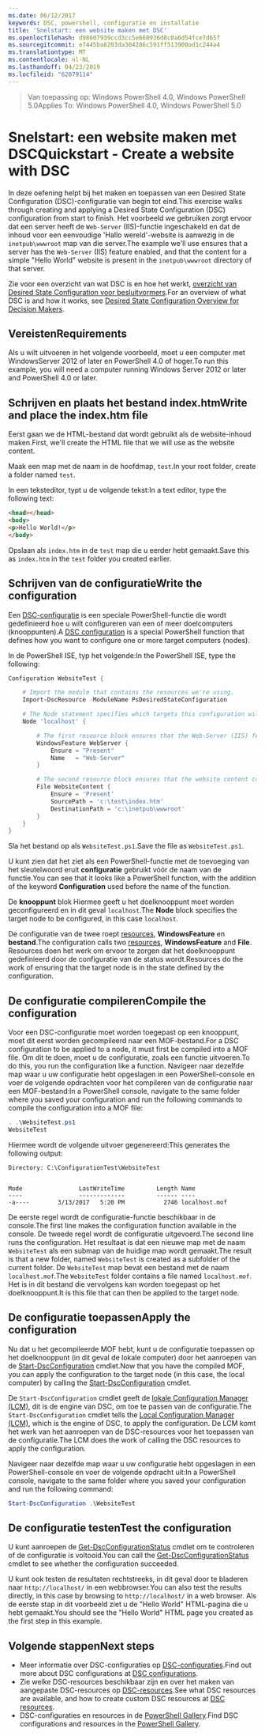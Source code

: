```yaml
---
ms.date: 06/12/2017
keywords: DSC, powershell, configuratie en installatie
title: 'Snelstart: een website maken met DSC'
ms.openlocfilehash: d98607939ccd3cc5e660936d8c0a6d54fce7d65f
ms.sourcegitcommit: e7445ba8203da304286c591ff513900ad1c244a4
ms.translationtype: MT
ms.contentlocale: nl-NL
ms.lasthandoff: 04/23/2019
ms.locfileid: "62079114"
---
```

> <span data-ttu-id="aba51-103">Van toepassing op: Windows PowerShell 4.0, Windows PowerShell 5.0</span><span class="sxs-lookup"><span data-stu-id="aba51-103">Applies To: Windows PowerShell 4.0, Windows PowerShell 5.0</span></span>

# <a name="quickstart---create-a-website-with-dsc"></a><span data-ttu-id="aba51-104">Snelstart: een website maken met DSC</span><span class="sxs-lookup"><span data-stu-id="aba51-104">Quickstart - Create a website with DSC</span></span>

<span data-ttu-id="aba51-105">In deze oefening helpt bij het maken en toepassen van een Desired State Configuration (DSC)-configuratie van begin tot eind.</span><span class="sxs-lookup"><span data-stu-id="aba51-105">This exercise walks through creating and applying a Desired State Configuration (DSC) configuration from start to finish.</span></span>
<span data-ttu-id="aba51-106">Het voorbeeld we gebruiken zorgt ervoor dat een server heeft de `Web-Server` (IIS)-functie ingeschakeld en dat de inhoud voor een eenvoudige 'Hallo wereld'-website is aanwezig in de `inetpub\wwwroot` map van die server.</span><span class="sxs-lookup"><span data-stu-id="aba51-106">The example we'll use ensures that a server has the `Web-Server` (IIS) feature enabled, and that the content for a simple "Hello World" website is present in the `inetpub\wwwroot` directory of that server.</span></span>

<span data-ttu-id="aba51-107">Zie voor een overzicht van wat DSC is en hoe het werkt, [overzicht van Desired State Configuration voor besluitvormers](../overview/decisionMaker.md).</span><span class="sxs-lookup"><span data-stu-id="aba51-107">For an overview of what DSC is and how it works, see [Desired State Configuration Overview for Decision Makers](../overview/decisionMaker.md).</span></span>

## <a name="requirements"></a><span data-ttu-id="aba51-108">Vereisten</span><span class="sxs-lookup"><span data-stu-id="aba51-108">Requirements</span></span>

<span data-ttu-id="aba51-109">Als u wilt uitvoeren in het volgende voorbeeld, moet u een computer met WindowsServer 2012 of later en PowerShell 4.0 of hoger.</span><span class="sxs-lookup"><span data-stu-id="aba51-109">To run this example, you will need a computer running Windows Server 2012 or later and PowerShell 4.0 or later.</span></span>

## <a name="write-and-place-the-indexhtm-file"></a><span data-ttu-id="aba51-110">Schrijven en plaats het bestand index.htm</span><span class="sxs-lookup"><span data-stu-id="aba51-110">Write and place the index.htm file</span></span>

<span data-ttu-id="aba51-111">Eerst gaan we de HTML-bestand dat wordt gebruikt als de website-inhoud maken.</span><span class="sxs-lookup"><span data-stu-id="aba51-111">First, we'll create the HTML file that we will use as the website content.</span></span>

<span data-ttu-id="aba51-112">Maak een map met de naam in de hoofdmap, `test`.</span><span class="sxs-lookup"><span data-stu-id="aba51-112">In your root folder, create a folder named `test`.</span></span>

<span data-ttu-id="aba51-113">In een teksteditor, typt u de volgende tekst:</span><span class="sxs-lookup"><span data-stu-id="aba51-113">In a text editor, type the following text:</span></span>

```html
<head></head>
<body>
<p>Hello World!</p>
</body>
```

<span data-ttu-id="aba51-114">Opslaan als `index.htm` in de `test` map die u eerder hebt gemaakt.</span><span class="sxs-lookup"><span data-stu-id="aba51-114">Save this as `index.htm` in the `test` folder you created earlier.</span></span>

## <a name="write-the-configuration"></a><span data-ttu-id="aba51-115">Schrijven van de configuratie</span><span class="sxs-lookup"><span data-stu-id="aba51-115">Write the configuration</span></span>

<span data-ttu-id="aba51-116">Een [DSC-configuratie](../configurations/configurations.md) is een speciale PowerShell-functie die wordt gedefinieerd hoe u wilt configureren van een of meer doelcomputers (knooppunten).</span><span class="sxs-lookup"><span data-stu-id="aba51-116">A [DSC configuration](../configurations/configurations.md) is a special PowerShell function that defines how you want to configure one or more target computers (nodes).</span></span>

<span data-ttu-id="aba51-117">In de PowerShell ISE, typ het volgende:</span><span class="sxs-lookup"><span data-stu-id="aba51-117">In the PowerShell ISE, type the following:</span></span>

```powershell
Configuration WebsiteTest {

    # Import the module that contains the resources we're using.
    Import-DscResource -ModuleName PsDesiredStateConfiguration

    # The Node statement specifies which targets this configuration will be applied to.
    Node 'localhost' {

        # The first resource block ensures that the Web-Server (IIS) feature is enabled.
        WindowsFeature WebServer {
            Ensure = "Present"
            Name   = "Web-Server"
        }

        # The second resource block ensures that the website content copied to the website root folder.
        File WebsiteContent {
            Ensure = 'Present'
            SourcePath = 'c:\test\index.htm'
            DestinationPath = 'c:\inetpub\wwwroot'
        }
    }
}
```

<span data-ttu-id="aba51-118">Sla het bestand op als `WebsiteTest.ps1`.</span><span class="sxs-lookup"><span data-stu-id="aba51-118">Save the file as `WebsiteTest.ps1`.</span></span>

<span data-ttu-id="aba51-119">U kunt zien dat het ziet als een PowerShell-functie met de toevoeging van het sleutelwoord eruit **configuratie** gebruikt vóór de naam van de functie.</span><span class="sxs-lookup"><span data-stu-id="aba51-119">You can see that it looks like a PowerShell function, with the addition of the keyword **Configuration** used before the name of the function.</span></span>

<span data-ttu-id="aba51-120">De **knooppunt** blok Hiermee geeft u het doelknooppunt moet worden geconfigureerd en in dit geval `localhost`.</span><span class="sxs-lookup"><span data-stu-id="aba51-120">The **Node** block specifies the target node to be configured, in this case `localhost`.</span></span>

<span data-ttu-id="aba51-121">De configuratie van de twee roept [resources](../resources/resources.md), **WindowsFeature** en **bestand**.</span><span class="sxs-lookup"><span data-stu-id="aba51-121">The configuration calls two [resources](../resources/resources.md), **WindowsFeature** and **File**.</span></span>
<span data-ttu-id="aba51-122">Resources doen het werk om ervoor te zorgen dat het doelknooppunt gedefinieerd door de configuratie van de status wordt.</span><span class="sxs-lookup"><span data-stu-id="aba51-122">Resources do the work of ensuring that the target node is in the state defined by the configuration.</span></span>

## <a name="compile-the-configuration"></a><span data-ttu-id="aba51-123">De configuratie compileren</span><span class="sxs-lookup"><span data-stu-id="aba51-123">Compile the configuration</span></span>

<span data-ttu-id="aba51-124">Voor een DSC-configuratie moet worden toegepast op een knooppunt, moet dit eerst worden gecompileerd naar een MOF-bestand.</span><span class="sxs-lookup"><span data-stu-id="aba51-124">For a DSC configuration to be applied to a node, it must first be compiled into a MOF file.</span></span>
<span data-ttu-id="aba51-125">Om dit te doen, moet u de configuratie, zoals een functie uitvoeren.</span><span class="sxs-lookup"><span data-stu-id="aba51-125">To do this, you run the configuration like a function.</span></span>
<span data-ttu-id="aba51-126">Navigeer naar dezelfde map waar u uw configuratie hebt opgeslagen in een PowerShell-console en voer de volgende opdrachten voor het compileren van de configuratie naar een MOF-bestand:</span><span class="sxs-lookup"><span data-stu-id="aba51-126">In a PowerShell console, navigate to the same folder where you saved your configuration and run the following commands to compile the configuration into a MOF file:</span></span>

```powershell
. .\WebsiteTest.ps1
WebsiteTest
```

<span data-ttu-id="aba51-127">Hiermee wordt de volgende uitvoer gegenereerd:</span><span class="sxs-lookup"><span data-stu-id="aba51-127">This generates the following output:</span></span>

```
Directory: C:\ConfigurationTest\WebsiteTest


Mode                LastWriteTime         Length Name
----                -------------         ------ ----
-a----        3/13/2017   5:20 PM           2746 localhost.mof
```

<span data-ttu-id="aba51-128">De eerste regel wordt de configuratie-functie beschikbaar in de console.</span><span class="sxs-lookup"><span data-stu-id="aba51-128">The first line makes the configuration function available in the console.</span></span>
<span data-ttu-id="aba51-129">De tweede regel wordt de configuratie uitgevoerd.</span><span class="sxs-lookup"><span data-stu-id="aba51-129">The second line runs the configuration.</span></span>
<span data-ttu-id="aba51-130">Het resultaat is dat een nieuwe map met de naam `WebsiteTest` als een submap van de huidige map wordt gemaakt.</span><span class="sxs-lookup"><span data-stu-id="aba51-130">The result is that a new folder, named `WebsiteTest` is created as a subfolder of the current folder.</span></span>
<span data-ttu-id="aba51-131">De `WebsiteTest` map bevat een bestand met de naam `localhost.mof`.</span><span class="sxs-lookup"><span data-stu-id="aba51-131">The `WebsiteTest` folder contains a file named `localhost.mof`.</span></span>
<span data-ttu-id="aba51-132">Het is in dit bestand die vervolgens kan worden toegepast op het doelknooppunt.</span><span class="sxs-lookup"><span data-stu-id="aba51-132">It is this file that can then be applied to the target node.</span></span>

## <a name="apply-the-configuration"></a><span data-ttu-id="aba51-133">De configuratie toepassen</span><span class="sxs-lookup"><span data-stu-id="aba51-133">Apply the configuration</span></span>

<span data-ttu-id="aba51-134">Nu dat u het gecompileerde MOF hebt, kunt u de configuratie toepassen op het doelknooppunt (in dit geval de lokale computer) door het aanroepen van de [Start-DscConfiguration](/powershell/module/psdesiredstateconfiguration/start-dscconfiguration) cmdlet.</span><span class="sxs-lookup"><span data-stu-id="aba51-134">Now that you have the compiled MOF, you can apply the configuration to the target node (in this case, the local computer) by calling the [Start-DscConfiguration](/powershell/module/psdesiredstateconfiguration/start-dscconfiguration) cmdlet.</span></span>

<span data-ttu-id="aba51-135">De `Start-DscConfiguration` cmdlet geeft de [lokale Configuration Manager (LCM)](../managing-nodes/metaConfig.md), dit is de engine van DSC, om toe te passen van de configuratie.</span><span class="sxs-lookup"><span data-stu-id="aba51-135">The `Start-DscConfiguration` cmdlet tells the [Local Configuration Manager (LCM)](../managing-nodes/metaConfig.md), which is the engine of DSC, to apply the configuration.</span></span>
<span data-ttu-id="aba51-136">De LCM komt het werk van het aanroepen van de DSC-resources voor het toepassen van de configuratie.</span><span class="sxs-lookup"><span data-stu-id="aba51-136">The LCM does the work of calling the DSC resources to apply the configuration.</span></span>

<span data-ttu-id="aba51-137">Navigeer naar dezelfde map waar u uw configuratie hebt opgeslagen in een PowerShell-console en voer de volgende opdracht uit:</span><span class="sxs-lookup"><span data-stu-id="aba51-137">In a PowerShell console, navigate to the same folder where you saved your configuration and run the following command:</span></span>

```powershell
Start-DscConfiguration .\WebsiteTest
```

## <a name="test-the-configuration"></a><span data-ttu-id="aba51-138">De configuratie testen</span><span class="sxs-lookup"><span data-stu-id="aba51-138">Test the configuration</span></span>

<span data-ttu-id="aba51-139">U kunt aanroepen de [Get-DscConfigurationStatus](/powershell/module/psdesiredstateconfiguration/get-dscconfigurationstatus) cmdlet om te controleren of de configuratie is voltooid.</span><span class="sxs-lookup"><span data-stu-id="aba51-139">You can call the [Get-DscConfigurationStatus](/powershell/module/psdesiredstateconfiguration/get-dscconfigurationstatus) cmdlet to see whether the configuration succeeded.</span></span>

<span data-ttu-id="aba51-140">U kunt ook testen de resultaten rechtstreeks, in dit geval door te bladeren naar `http://localhost/` in een webbrowser.</span><span class="sxs-lookup"><span data-stu-id="aba51-140">You can also test the results directly, in this case by browsing to `http://localhost/` in a web browser.</span></span>
<span data-ttu-id="aba51-141">Als de eerste stap in dit voorbeeld ziet u de "Hello World" HTML-pagina die u hebt gemaakt.</span><span class="sxs-lookup"><span data-stu-id="aba51-141">You should see the "Hello World" HTML page you created as the first step in this example.</span></span>

## <a name="next-steps"></a><span data-ttu-id="aba51-142">Volgende stappen</span><span class="sxs-lookup"><span data-stu-id="aba51-142">Next steps</span></span>

- <span data-ttu-id="aba51-143">Meer informatie over DSC-configuraties op [DSC-configuraties](../configurations/configurations.md).</span><span class="sxs-lookup"><span data-stu-id="aba51-143">Find out more about DSC configurations at [DSC configurations](../configurations/configurations.md).</span></span>
- <span data-ttu-id="aba51-144">Zie welke DSC-resources beschikbaar zijn en over het maken van aangepaste DSC-resources op [DSC-resources](../resources/resources.md).</span><span class="sxs-lookup"><span data-stu-id="aba51-144">See what DSC resources are available, and how to create custom DSC resources at [DSC resources](../resources/resources.md).</span></span>
- <span data-ttu-id="aba51-145">DSC-configuraties en resources in de [PowerShell Gallery](https://www.powershellgallery.com/).</span><span class="sxs-lookup"><span data-stu-id="aba51-145">Find DSC configurations and resources in the [PowerShell Gallery](https://www.powershellgallery.com/).</span></span>
